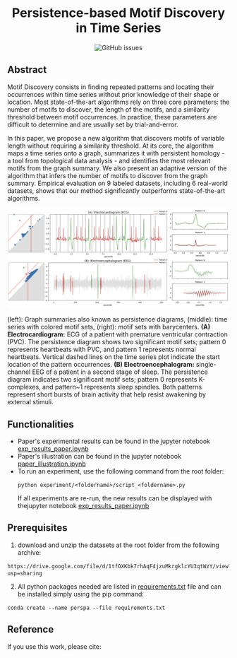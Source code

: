 <h1 align="center">Persistence-based Motif Discovery in Time Series</h1>

<div align="center">
<p>
<img alt="GitHub issues" src="https://img.shields.io/github/issues/thibaut-germain/Persistent-Pattern-Discovery">
</p>
</div>

## Abstract
Motif Discovery consists in finding repeated patterns and locating their occurrences within time series without prior knowledge of their shape or location. Most state-of-the-art algorithms rely on three core parameters: the number of motifs to discover, the length of the motifs, and a similarity threshold between motif occurrences. In practice, these parameters are difficult to determine and are usually set by trial-and-error.

In this paper, we propose a new algorithm that discovers motifs of variable length without requiring a similarity threshold. At its core, the algorithm maps a time series onto a graph, summarizes it with persistent homology - a tool from topological data analysis - and identifies the most relevant motifs from the graph summary. We also present an adaptive version of the algorithm that infers the number of motifs to discover from the graph summary. Empirical evaluation on 9 labeled datasets, including 6 real-world datasets, shows that our method significantly outperforms state-of-the-art algorithms.

<p align="center">
  <img src="illustrative_example.png" alt="drawing" width="1000"/>
  <figcaption>(left): Graph summaries also known as persistence diagrams, (middle): time series with colored motif sets, (right): motif sets with barycenters. <b>(A) Electrocardiogram:</b> ECG of a patient with premature ventricular contraction (PVC). The persistence diagram shows two significant motif sets; pattern 0 represents heartbeats with PVC, and pattern 1 represents normal heartbeats. Vertical dashed lines on the time series plot indicate the start location of the pattern occurrences. <b>(B) Electroencephalogram:</b> single-channel EEG of a patient in a second stage of sleep. The persistence diagram indicates two significant motif sets; pattern 0 represents K-complexes, and pattern~1 represents sleep spindles. Both patterns represent short bursts of brain activity that help resist awakening by external stimuli.</figcaption>
</p>


## Functionalities
- Paper's experimental results can be found in the jupyter notebook [exp_results_paper.ipynb](https://github.com/thibaut-germain/Persistent-Pattern-Discovery/exp_results_paper.ipynb)
- Paper's illustration can be found in the jupyter notebook [paper_illustration.ipynb](https://github.com/thibaut-germain/Persistent-Pattern-Discovery/paper_illustration.ipynb)
- To run an experiment, use the following command from the root folder:
  ```(bash)
  python experiment/<foldername>/script_<foldername>.py
  ```
  If all experiments are re-run, the new results can be displayed with thejupyter notebook [exp_results_paper.ipynb](https://github.com/thibaut-germain/Persistent-Pattern-Discovery/exp_results_paper.ipynb)


## Prerequisites

1.  download and unzip the datasets at the root folder from the following archive:

```(bash) 
https://drive.google.com/file/d/1tfOXKbk7rhAqF4jzuMkrgklcYU3qtWzY/view?usp=sharing
```
2. All python packages needed are listed in [requirements.txt](https://github.com/thibaut-germain/Persistent-Pattern-Discovery/requirements.txt) file and can be installed simply using the pip command: 

```(bash) 
conda create --name perspa --file requirements.txt
``` 



## Reference

If you use this work, please cite:


